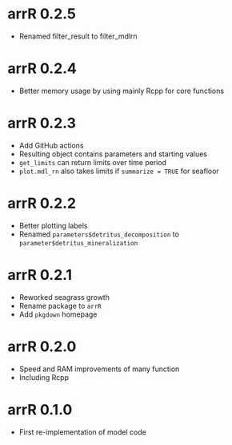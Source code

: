 # arrR 0.2.5
* Renamed filter_result to filter_mdlrn

# arrR 0.2.4
* Better memory usage by using mainly Rcpp for core functions

# arrR 0.2.3

* Add GitHub actions
* Resulting object contains parameters and starting values
* `get_limits` can return limits over time period
* `plot.mdl_rn` also takes limits if `summarize = TRUE` for seafloor

# arrR 0.2.2

* Better plotting labels
* Renamed `parameters$detritus_decomposition` to `parameter$detritus_mineralization`

# arrR 0.2.1

* Reworked seagrass growth
* Rename package to `arrR`
* Add `pkgdown` homepage

# arrR 0.2.0

* Speed and RAM improvements of many function
* Including Rcpp

# arrR 0.1.0

* First re-implementation of model code
